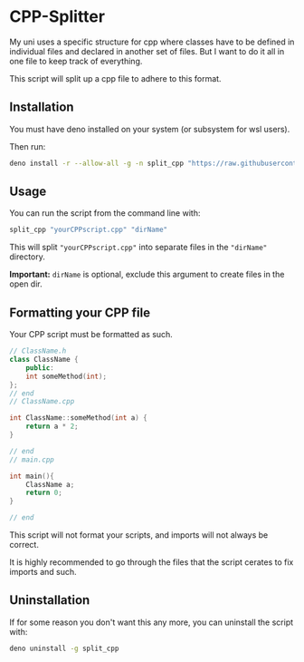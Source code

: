 # CPP-Splitter

My uni uses a specific structure for cpp where classes have to be defined in individual files and declared in another set of files.
But I want to do it all in one file to keep track of everything.

This script will split up a cpp file to adhere to this format.

## Installation

You must have deno installed on your system (or subsystem for wsl users).

Then run:

```bash
deno install -r --allow-all -g -n split_cpp "https://raw.githubusercontent.com/Aureliona1/CPP-Splitter/main/split_cpp.ts"
```

## Usage

You can run the script from the command line with:

```bash
split_cpp "yourCPPscript.cpp" "dirName"
```

This will split `"yourCPPscript.cpp"` into separate files in the `"dirName"` directory.

**Important:** `dirName` is optional, exclude this argument to create files in the open dir.

## Formatting your CPP file

Your CPP script must be formatted as such.

```cpp
// ClassName.h
class ClassName {
	public:
	int someMethod(int);
};
// end
// ClassName.cpp

int ClassName::someMethod(int a) {
	return a * 2;
}

// end
// main.cpp

int main(){
	ClassName a;
	return 0;
}

// end
```

This script will not format your scripts, and imports will not always be correct.

It is highly recommended to go through the files that the script cerates to fix imports and such.

## Uninstallation

If for some reason you don't want this any more, you can uninstall the script with:

```bash
deno uninstall -g split_cpp
```

